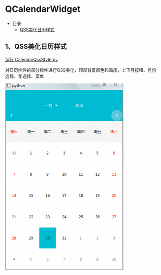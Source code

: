 # QCalendarWidget

- 目录
  - [QSS美化日历样式](#1、QSS美化日历样式)

## 1、QSS美化日历样式
[运行 CalendarQssStyle.py](CalendarQssStyle.py)

对日历控件的部分控件进行QSS美化，顶部背景颜色和高度，上下月按钮、月份选择、年选择、菜单

![CalendarQssStyle](ScreenShot/CalendarQssStyle.gif)